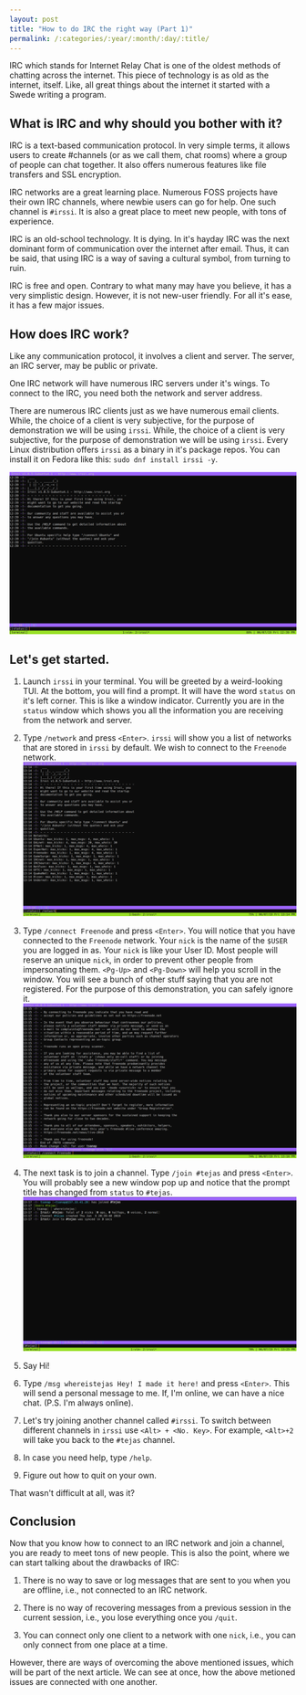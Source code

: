 ```yaml
---
layout: post
title: "How to do IRC the right way (Part 1)"
permalink: /:categories/:year/:month/:day/:title/
---
```


IRC which stands for Internet Relay Chat is one of the oldest methods of chatting across the internet. This piece of technology is as old as the internet, itself. Like, all great things about the internet it started with a Swede writing a program.

## What is IRC and why should you bother with it?

IRC is a text-based communication protocol. In very simple terms, it allows users to create #channels (or as we call them, chat rooms) where a group of people can chat together. It also offers numerous features like file transfers and SSL encryption. 

IRC networks are a great learning place. Numerous FOSS projects have their own IRC channels, where newbie users can go for help. One such channel is `#irssi`. It is also a great place to meet new people, with tons of experience.

IRC is an old-school technology. It is dying. In it's hayday IRC was the next dominant form of communication over the internet after email. Thus, it can be said, that using IRC is a way of saving a cultural symbol, from turning to ruin.

IRC is free and open. Contrary to what many may have you believe, it has a very simplistic design. However, it is not new-user friendly. For all it's ease, it has a few major issues.

## How does IRC work?

Like any communication protocol, it involves a client and server. The server, an IRC server, may be public or private.

One IRC network will have numerous IRC servers under it's wings. To connect to the IRC, you need both the network and server address.

There are numerous IRC clients just as we have numerous email clients. While, the choice of a client is very subjective, for the purpose of demonstration we will be using `irssi`. While, the choice of a client is very subjective, for the purpose of demonstration we will be using `irssi`. Every Linux distribution offers `irssi` as a binary in it's package repos. You can install it on Fedora like this: `sudo dnf install irssi -y`.

![](/assets/images/irc-setup-part1/irssi-ui.png)

## Let's get started.

1. Launch `irssi` in your terminal. You will be greeted by a weird-looking TUI. At the bottom, you will find a prompt. It will have the word `status` on it's left corner. This is like a window indicator. Currently you are in the `status` window which shows you all the information you are receiving from the network and server.

2. Type `/network` and press `<Enter>`. `irssi` will show you a list of networks that are stored in `irssi` by default. We wish to connect to the `Freenode` network.
![](/assets/images/irc-setup-part1/irssi-network-list.png)

3. Type `/connect Freenode` and press `<Enter>`. You will notice that you have connected to the `Freenode` network. Your `nick` is the name of the `$USER` you are logged in as. Your `nick` is like your User ID. Most people will reserve an unique `nick`, in order to prevent other people from impersonating them. `<Pg-Up>` and `<Pg-Down>` will help you scroll in the window. You will see a bunch of other stuff saying that you are not registered. For the purpose of this demonstration, you can safely ignore it.
![](/assets/images/irc-setup-part1/irssi-connect.png)

4. The next task is to join a channel. Type `/join #tejas` and press `<Enter>`. You will probably see a new window pop up and notice that the prompt title has changed from `status` to `#tejas`.
![](/assets/images/irc-setup-part1/irssi-join.png)

5. Say Hi!

6. Type `/msg whereistejas Hey! I made it here!` and press `<Enter>`. This will send a personal message to me. If, I'm online, we can have a nice chat. (P.S. I'm always online).

7. Let's try joining another channel called `#irssi`. To switch between different channels in `irssi` use `<Alt> + <No. Key>`. For example, `<Alt>+2` will take you back to the `#tejas` channel.

8. In case you need help, type `/help`.

9. Figure out how to quit on your own.

That wasn't difficult at all, was it?

## Conclusion

Now that you know how to connect to an IRC network and join a channel, you are ready to meet tons of new people. This is also the point, where we can start talking about the drawbacks of IRC:

1. There is no way to save or log messages that are sent to you when you are offline, i.e., not connected to an IRC network.

2. There is no way of recovering messages from a previous session in the current session, i.e., you lose everything once you `/quit`.

3. You can connect only one client to a network with one `nick`, i.e., you can only connect from one place at a time.

However, there are ways of overcoming the above mentioned issues, which will be part of the next article. We can see at once, how the above metioned issues are connected with one another.

